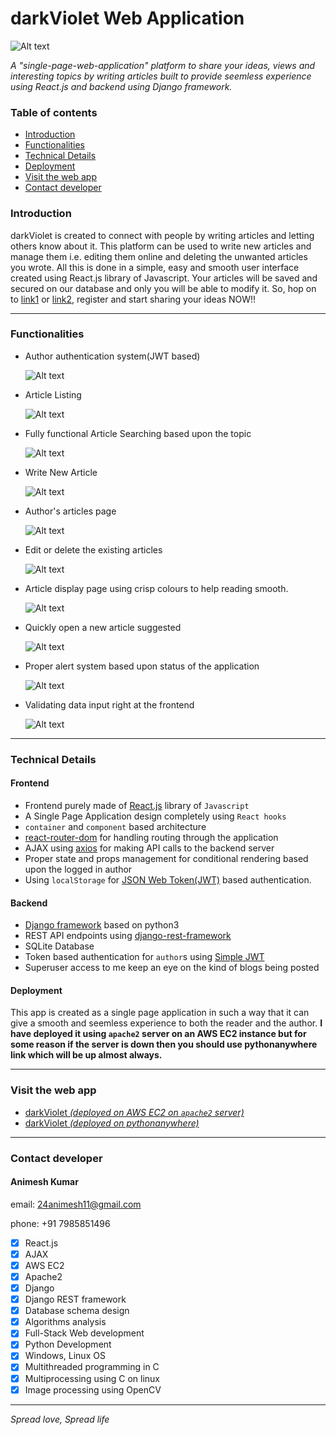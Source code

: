# darkViolet Web Application

![Alt text](brand-name.png)


_A "single-page-web-application" platform to share your ideas, views and interesting topics by writing articles built to provide seemless experience using React.js and backend using Django framework._


### Table of contents
* [Introduction](#introduction)
* [Functionalities](#functionalities)
* [Technical Details](#technical-details)
* [Deployment](#deployment)
* [Visit the web app](#visit-the-web-app)
* [Contact developer](#contact-developer)

### Introduction
darkViolet is created to connect with people by writing articles and letting others know about it. This platform can be used to write new articles and manage them i.e. editing them online and deleting the unwanted articles you wrote. All this is done in a simple, easy and smooth user interface created using React.js library of Javascript. Your articles will be saved and secured on our database and only you will be able to modify it. So, hop on to [link1](http://13.233.125.44/ "darkViolet") or [link2](http://darkviolet.pythonanywhere.com/ "darkViolet"), register and start sharing your ideas NOW!!
___

### Functionalities
* Author authentication system(JWT based)

    ![Alt text](login.png)

* Article Listing

    ![Alt text](article-list.png)

* Fully functional Article Searching based upon the topic

    ![Alt text](search-bar.png)

* Write New Article

    ![Alt text](article-new.png)


* Author's articles page

    ![Alt text](my-articles.png)


* Edit or delete the existing articles

    ![Alt text](article-edit.png)


* Article display page using crisp colours to help reading smooth.

    ![Alt text](article-detail.png)

* Quickly open a new article suggested

    ![Alt text](sidebar.png)

* Proper alert system based upon status of the application

    ![Alt text](smart-alerts.png)

* Validating data input right at the frontend

    ![Alt text](alert-register.png)
___

### Technical Details
#### Frontend
* Frontend purely made of [React.js](https://reactjs.org/) library of `Javascript`
* A Single Page Application design completely using `React hooks`
* `container` and `component` based architecture
* [react-router-dom](https://reactrouter.com/) for handling routing through the application
* AJAX using [axios](https://www.npmjs.com/package/axios) for making API calls to the backend server
* Proper state and props management for conditional rendering based upon the logged in author
* Using `localStorage` for [JSON Web Token(JWT)](https://jwt.io/) based authentication.

#### Backend
* [Django framework](https://www.djangoproject.com/) based on python3
* REST API endpoints using [django-rest-framework](https://www.django-rest-framework.org/)
* SQLite Database
* Token based authentication for `author`s using [Simple JWT](https://django-rest-framework-simplejwt.readthedocs.io/en/latest/)
* Superuser access to me keep an eye on the kind of blogs being posted

#### Deployment
This app is created as a single page application in such a way that it can give a smooth and seemless experience to both the reader and the author. **I have deployed it using `apache2` server on an AWS EC2 instance but for some reason if the server is down then you should use pythonanywhere link which will be up almost always.**
___

### Visit the web app
* [darkViolet *(deployed on AWS EC2 on `apache2` server)*](http://13.233.125.44/ "darkViolet1")
* [darkViolet *(deployed on pythonanywhere)*](http://darkviolet.pythonanywhere.com/ "darkViolet2")


___
### Contact developer
                
#### Animesh Kumar

email: 24animesh11@gmail.com 

phone: +91 7985851496 

<!-- Task List -->
* [x] React.js
* [X] AJAX
* [x] AWS EC2
* [x] Apache2
* [x] Django
* [x] Django REST framework
* [x] Database schema design
* [x] Algorithms analysis
* [x] Full-Stack Web development
* [x] Python Development
* [x] Windows, Linux OS
* [x] Multithreaded programming in C
* [x] Multiprocessing using C on linux
* [x] Image processing using OpenCV

___
_Spread love, Spread life_
